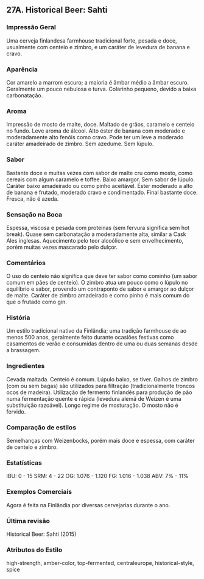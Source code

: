 ## 27A. Historical Beer: Sahti

### Impressão Geral

Uma cerveja finlandesa farmhouse tradicional forte, pesada e doce, usualmente com centeio e zimbro, e um caráter de levedura de banana e cravo.

### Aparência

Cor amarelo a marrom escuro; a maioria é âmbar médio a âmbar escuro. Geralmente um pouco nebulosa e turva. Colarinho pequeno, devido a baixa carbonatação.

### Aroma

Impressão de mosto de malte, doce. Maltado de grãos, caramelo e centeio no fundo. Leve aroma de álcool. Alto éster de banana com moderado e moderadamente alto fenóis como cravo. Pode ter um leve a moderado caráter amadeirado de zimbro. Sem azedume. Sem lúpulo.

### Sabor

Bastante doce e muitas vezes com sabor de malte cru como mosto, como cereais com algum caramelo e toffee. Baixo amargor. Sem sabor de lúpulo. Caráter baixo amadeirado ou como pinho aceitável. Éster moderado a alto de banana e frutado, moderado cravo e condimentado. Final bastante doce. Fresca, não é azeda.

### Sensação na Boca

Espessa, viscosa e pesada com proteínas (sem fervura significa sem hot break). Quase sem carbonatação a moderadamente alta, similar a Cask Ales inglesas. Aquecimento pelo teor alcoólico e sem envelhecimento, porém muitas vezes mascarado pelo dulçor.

### Comentários

O uso do centeio não significa que deve ter sabor como cominho (um sabor comum em pães de centeio). O zimbro atua um pouco como o lúpulo no equilíbrio e sabor, provendo um contraponto de sabor e amargor ao dulçor de malte. Caráter de zimbro amadeirado e como pinho é mais comum do que o frutado como gin.

### História

Um estilo tradicional nativo da Finlândia; uma tradição farmhouse de ao menos 500 anos, geralmente feito durante ocasiões festivas como casamentos de verão e consumidas dentro de uma ou duas semanas desde a brassagem.

### Ingredientes

Cevada maltada. Centeio é comum. Lúpulo baixo, se tiver. Galhos de zimbro (com ou sem bagas) são utilizados para filtração (tradicionalmente troncos ocos de madeira). Utilização de fermento finlandês para produção de pão numa fermentação quente e rápida (levedura alemã de Weizen é uma substituição razoável). Longo regime de mosturação. O mosto não é fervido.

### Comparação de estilos

Semelhanças com Weizenbocks, porém mais doce e espessa, com caráter de centeio e zimbro.

### Estatísticas

IBU: 0 - 15
SRM: 4 - 22
OG: 1.076 - 1.120
FG: 1.016 - 1.038
ABV: 7% - 11%

### Exemplos Comerciais

Agora é feita na Finlândia por diversas cervejarias durante o ano.

### Última revisão

Historical Beer: Sahti (2015)

### Atributos do Estilo

high-strength, amber-color, top-fermented, centraleurope, historical-style, spice
